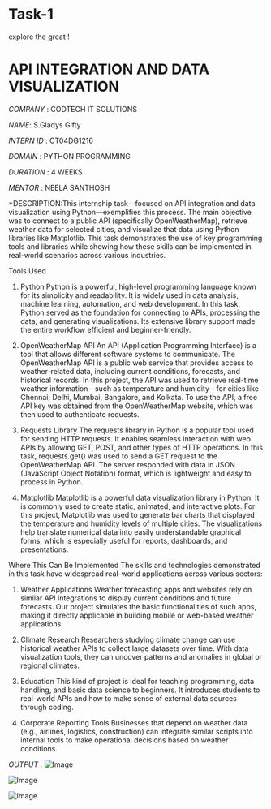 # Task-1

explore the  great !

# API INTEGRATION AND DATA VISUALIZATION 

*COMPANY* : CODTECH IT SOLUTIONS 

*NAME*: S.Gladys Gifty

*INTERN ID* : CT04DG1216

*DOMAIN* : PYTHON PROGRAMMING 

*DURATION* : 4 WEEKS 

*MENTOR* : NEELA SANTHOSH 

*DESCRIPTION:This internship task—focused on API integration and data visualization using Python—exemplifies this process. The main objective was to connect to a public API (specifically OpenWeatherMap), retrieve weather data for selected cities, and visualize that data using Python libraries like Matplotlib. This task demonstrates the use of key programming tools and libraries while showing how these skills can be implemented in real-world scenarios across various industries.

Tools Used
1. Python
Python is a powerful, high-level programming language known for its simplicity and readability. It is widely used in data analysis, machine learning, automation, and web development. In this task, Python served as the foundation for connecting to APIs, processing the data, and generating visualizations. Its extensive library support made the entire workflow efficient and beginner-friendly.

2. OpenWeatherMap API
An API (Application Programming Interface) is a tool that allows different software systems to communicate. The OpenWeatherMap API is a public web service that provides access to weather-related data, including current conditions, forecasts, and historical records. In this project, the API was used to retrieve real-time weather information—such as temperature and humidity—for cities like Chennai, Delhi, Mumbai, Bangalore, and Kolkata. To use the API, a free API key was obtained from the OpenWeatherMap website, which was then used to authenticate requests.

3. Requests Library
The requests library in Python is a popular tool used for sending HTTP requests. It enables seamless interaction with web APIs by allowing GET, POST, and other types of HTTP operations. In this task, requests.get() was used to send a GET request to the OpenWeatherMap API. The server responded with data in JSON (JavaScript Object Notation) format, which is lightweight and easy to process in Python.

4. Matplotlib
Matplotlib is a powerful data visualization library in Python. It is commonly used to create static, animated, and interactive plots. For this project, Matplotlib was used to generate bar charts that displayed the temperature and humidity levels of multiple cities. The visualizations help translate numerical data into easily understandable graphical forms, which is especially useful for reports, dashboards, and presentations.

Where This Can Be Implemented
The skills and technologies demonstrated in this task have widespread real-world applications across various sectors:

1. Weather Applications
Weather forecasting apps and websites rely on similar API integrations to display current conditions and future forecasts. Our project simulates the basic functionalities of such apps, making it directly applicable in building mobile or web-based weather applications.

2. Climate Research
Researchers studying climate change can use historical weather APIs to collect large datasets over time. With data visualization tools, they can uncover patterns and anomalies in global or regional climates.

3. Education
This kind of project is ideal for teaching programming, data handling, and basic data science to beginners. It introduces students to real-world APIs and how to make sense of external data sources through coding.

4. Corporate Reporting Tools
Businesses that depend on weather data (e.g., airlines, logistics, construction) can integrate similar scripts into internal tools to make operational decisions based on weather conditions.

*OUTPUT* : ![Image](https://github.com/user-attachments/assets/d3f6df11-babe-4c13-8f56-c3c249cdbe5d)

![Image](https://github.com/user-attachments/assets/1c98b7e1-56a7-4cf3-b32c-61beee9b0c16)

![Image](https://github.com/user-attachments/assets/cdd26565-93cc-458c-9147-c199f6223600)

